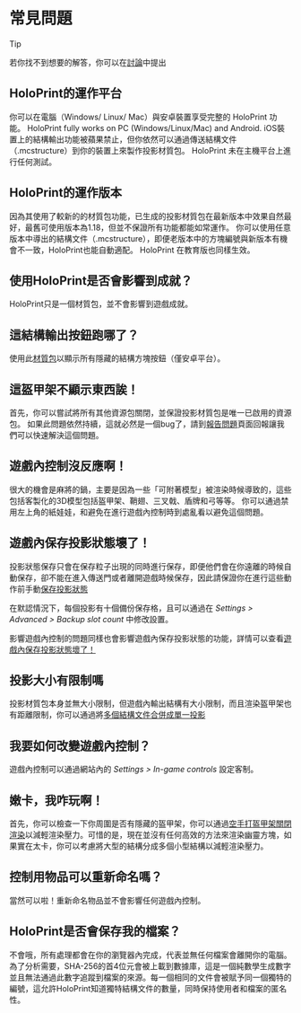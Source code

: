 # 常見問題
> [!TIP]
> 若你找不到想要的解答，你可以在[討論](https://github.com/SuperLlama88888/holoprint/discussions/new?category=q-a)中提出

## HoloPrint的運作平台
你可以在電腦（Windows/ Linux/ Mac）與安卓裝置享受完整的 HoloPrint 功能。
HoloPrint fully works on PC (Windows/Linux/Mac) and Android.
iOS裝置上的結構輸出功能被蘋果禁止，但你依然可以通過傳送結構文件（.mcstructure）到你的裝置上來製作投影材質包。
HoloPrint 未在主機平台上進行任何測試。

## HoloPrint的運作版本
因為其使用了較新的的材質包功能，已生成的投影材質包在最新版本中效果自然最好，最舊可使用版本為1.18，但並不保證所有功能都能如常運作。
你可以使用任意版本中導出的結構文件（.mcstructure），即便老版本中的方塊編號與新版本有機會不一致，HoloPrint也能自動適配。
HoloPrint 在教育版也同樣生效。

## 使用HoloPrint是否會影響到成就？
HoloPrint只是一個材質包，並不會影響到遊戲成就。

## 這結構輸出按鈕跑哪了？
使用此[材質包](https://holoprint-mc.github.io/exportbutton)以顯示所有隱藏的結構方塊按鈕（僅安卓平台）。

## 這盔甲架不顯示東西誒！
首先，你可以嘗試將所有其他資源包關閉，並保證投影材質包是唯一已啟用的資源包。
如果此問題依然持續，這就必然是一個bug了，請到[報告問題](https://github.com/SuperLlama88888/holoprint/issues/new/choose)頁面回報讓我們可以快速解決這個問題。

## 遊戲內控制沒反應啊！
很大的機會是麻將的鍋，主要是因為一些「可附著模型」被渲染時候導致的，這些包括客製化的3D模型包括盔甲架、鞘翅、三叉戟、盾牌和弓等等。
你可以通過禁用左上角的紙娃娃，和避免在進行遊戲內控制時到處亂看以避免這個問題。

## 遊戲內保存投影狀態壞了！
投影狀態保存只會在保存粒子出現的同時進行保存，即便他們會在你遠離的時候自動保存，卻不能在進入傳送門或者離開遊戲時候保存，因此請保證你在進行這些動作前手動[保存投影狀態](/hologram-controls#save-hologram-settings)

在默認情況下，每個投影有十個備份保存格，且可以通過在 _Settings > Advanced > Backup slot count_ 中修改設置。

影響遊戲內控制的問題同樣也會影響遊戲內保存投影狀態的功能，詳情可以查看[遊戲內保存投影狀態壞了！](#遊戲內控制沒反應啊)

## 投影大小有限制嗎
投影材質包本身並無大小限制，但遊戲內輸出結構有大小限制，而且渲染盔甲架也有距離限制，你可以通過將[多個結構文件合併成單一投影](/hologram-controls#換個結構-change-structure)

## 我要如何改變遊戲內控制？
遊戲內控制可以通過網站內的 _Settings > In-game controls_ 設定客制。

## 嫩卡，我咋玩啊！
首先，你可以檢查一下你周圍是否有隱藏的盔甲架，你可以通過[空手打盔甲架關閉渲染](/punch-to-activate)以減輕渲染壓力。可惜的是，現在並沒有任何高效的方法來渲染幽靈方塊，如果實在太卡，你可以考慮將大型的結構分成多個小型結構以減輕渲染壓力。

## 控制用物品可以重新命名嗎？
當然可以啦！重新命名物品並不會影響任何遊戲內控制。

## HoloPrint是否會保存我的檔案？
不會哦，所有處理都會在你的瀏覽器內完成，代表並無任何檔案會離開你的電腦。
為了分析需要，SHA-256的首4位元會被上載到數據庫，這是一個純數學生成數字並且無法通過此數字追蹤到檔案的來源。每一個相同的文件會被賦予同一個獨特的編號，這允許HoloPrint知道獨特結構文件的數量，同時保持使用者和檔案的匿名性。
